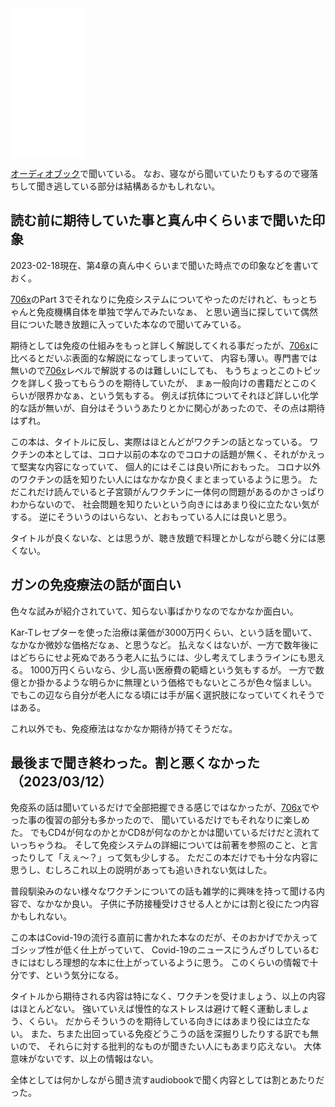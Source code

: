 <iframe sandbox="allow-popups allow-scripts allow-modals allow-forms allow-same-origin" style="width:120px;height:240px;" marginwidth="0" marginheight="0" scrolling="no" frameborder="0" src="//rcm-fe.amazon-adsystem.com/e/cm?lt1=_blank&bc1=000000&IS2=1&bg1=FFFFFF&fc1=000000&lc1=0000FF&t=karino203-22&language=ja_JP&o=9&p=8&l=as4&m=amazon&f=ifr&ref=as_ss_li_til&asins=4065181771&linkId=55d4f69c65d0767605495961d87d23d5"></iframe>

[オーディオブック](オーディオブック.md)で聞いている。
なお、寝ながら聞いていたりもするので寝落ちして聞き逃している部分は結構あるかもしれない。

## 読む前に期待していた事と真ん中くらいまで聞いた印象

2023-02-18現在、第4章の真ん中くらいまで聞いた時点での印象などを書いておく。

[706x](706x.md)のPart 3でそれなりに免疫システムについてやったのだけれど、もっとちゃんと免疫機構自体を単独で学んでみたいなぁ、
と思い適当に探していて偶然目についた聴き放題に入っていた本なので聞いてみている。

期待としては免疫の仕組みをもっと詳しく解説してくれる事だったが、[706x](706x.md)に比べるとだいぶ表面的な解説になってしまっていて、
内容も薄い。専門書では無いので[706x](706x.md)レベルで解説するのは難しいにしても、
もうちょっとこのトピックを詳しく扱ってもらうのを期待していたが、
まぁ一般向けの書籍だとこのくらいが限界かなぁ、という気もする。
例えば抗体についてそれほど詳しい化学的な話が無いが、自分はそういうあたりとかに関心があったので、その点は期待はずれ。

この本は、タイトルに反し、実際はほとんどがワクチンの話となっている。
ワクチンの本としては、コロナ以前の本なのでコロナの話題が無く、それがかえって堅実な内容になっていて、
個人的にはそこは良い所におもった。
コロナ以外のワクチンの話を知りたい人にはなかなか良くまとまっているように思う。
ただこれだけ読んでいると子宮頸がんワクチンに一体何の問題があるのかさっぱりわからないので、
社会問題を知りたいという向きにはあまり役に立たない気がする。
逆にそういうのはいらない、とおもっている人には良いと思う。

タイトルが良くないな、とは思うが、聴き放題で料理とかしながら聴く分には悪くない。

## ガンの免疫療法の話が面白い

色々な試みが紹介されていて、知らない事ばかりなのでなかなか面白い。

Kar-Tレセプターを使った治療は薬価が3000万円くらい、という話を聞いて、
なかなか微妙な価格だなぁ、と思うなど。
払えなくはないが、一方で数年後にはどちらにせよ死ぬであろう老人に払うには、少し考えてしまうラインにも思える。
1000万円くらいなら、少し高い医療費の範疇という気もするが。
一方で数億とか掛かるような明らかに無理という価格でもないところが色々悩ましい。
でもこの辺なら自分が老人になる頃には手が届く選択肢になっていてくれそうではある。

これ以外でも、免疫療法はなかなか期待が持てそうだな。

## 最後まで聞き終わった。割と悪くなかった（2023/03/12）

免疫系の話は聞いているだけで全部把握できる感じではなかったが、[706x](706x.md)でやった事の復習の部分も多かったので、
聞いているだけでもそれなりに楽しめた。
でもCD4が何なのかとかCD8が何なのかとかは聞いているだけだと流れていっちゃうね。
そして免疫システムの詳細については前著を参照のこと、と言ったりして「えぇ〜？」って気も少しする。
ただこの本だけでも十分な内容に思うし、むしろこれ以上の説明があっても追いきれない気はした。

普段馴染みのない様々なワクチンについての話も雑学的に興味を持って聞ける内容で、なかなか良い。
子供に予防接種受けさせる人とかには割と役にたつ内容かもしれない。

この本はCovid-19の流行る直前に書かれた本なのだが、そのおかげでかえってゴシップ性が低く仕上がっていて、
Covid-19のニュースにうんざりしているむきにはむしろ理想的な本に仕上がっているように思う。
このくらいの情報で十分です、という気分になる。

タイトルから期待される内容は特になく、ワクチンを受けましょう、以上の内容はほとんどない。
強いていえば慢性的なストレスは避けて軽く運動しましょう、くらい。
だからそういうのを期待している向きにはあまり役には立たない。
また、ちまた出回っている免疫どうこうの話を深掘りしたりする訳でも無いので、
それらに対する批判的なものが聞きたい人にもあまり応えない。
大体意味がないです、以上の情報はない。

全体としては何かしながら聞き流すaudiobookで聞く内容としては割とあたりだった。